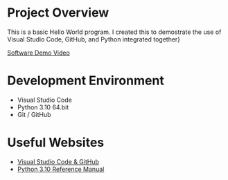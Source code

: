 # Project Overview


This is a basic Hello World program. I created this to demostrate the use of Visual Studio Code, GitHub, and Python integrated together}


[Software Demo Video](https://youtu.be/iFKNUwoERF0)

# Development Environment
  
* Visual Studio Code
* Python 3.10 64.bit
* Git / GitHub


# Useful Websites

* [Visual Studio Code & GitHub](https://code.visualstudio.com/docs/editor/versioncontrol)
* [Python 3.10 Reference Manual](https://docs.python.org/3.10/)